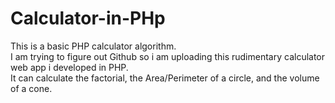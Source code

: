 # Calculator-in-PHp

This is a basic PHP calculator algorithm.<br>
I am trying to figure out Github so i am uploading this rudimentary calculator web app i developed in PHP.<br>
It can calculate the factorial, the Area/Perimeter of a circle, and the volume of a cone.<br>
